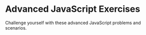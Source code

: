# Advanced JavaScript Exercises

Challenge yourself with these advanced JavaScript problems and scenarios.
